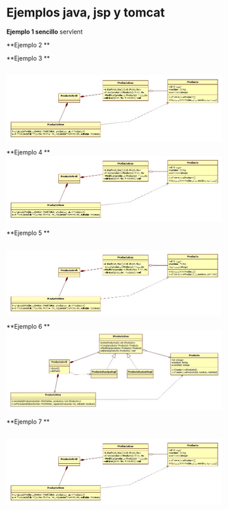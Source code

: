 # Ejemplos java, jsp y tomcat 

**Ejemplo 1 sencillo**
servlent

**Ejemplo 2 **


**Ejemplo 3 **

<br/>
<img src="https://github.com/fernandofilipuzzi-utn/EjemplosTomcat/blob/main/EjemplosTomcat/Ejemplo3_dao_html/uml/Ejemplo3_dao_html.jpg"/>
<br/>


**Ejemplo 4 **
<br/>
<img src="https://github.com/fernandofilipuzzi-utn/EjemplosTomcat/blob/main/EjemplosTomcat/Ejemplo4_dao_html/uml/ejemploweb2_html.jpg"/>
<br/>

**Ejemplo 5 **

<br/>
<img src="https://github.com/fernandofilipuzzi-utn/EjemplosTomcat/blob/main/EjemplosTomcat/Ejemplo3_dao_html/uml/Ejemplo3_dao_html.jpg"/>
<br/>

**Ejemplo 6 **
<br/>
<img src="https://github.com/fernandofilipuzzi-utn/EjemplosTomcat/blob/main/EjemplosTomcat/Ejemplo5_dao_jpa_html/uml/Ejemplo5_dao_jpa_html.jpg"/>
<br/>

**Ejemplo 7 **

<br/>
<img src="https://github.com/fernandofilipuzzi-utn/EjemplosTomcat/blob/main/EjemplosTomcat/Ejemplo3_dao_html/uml/Ejemplo3_dao_html.jpg"/>
<br/>

